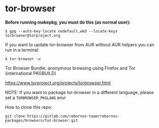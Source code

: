 # tor-browser

**Before running makepkg, you must do this (as normal user):**

```
$ gpg --auto-key-locate nodefault,wkd --locate-keys torbrowser@torproject.org
```

If you want to update tor-browser from AUR without AUR helpers you can run in a terminal:

```
$ tor-browser -u
```

Tor Browser Bundle: anonymous browsing using Firefox and Tor (international PKGBUILD)

https://www.torproject.org/projects/torbrowser.html

NOTE: If you want to package tor-browser in a different language, please
      set a `TORBROWSER_PKGLANG` envi
      
How to clone this repo:
      
```
git clone https://gitlab.com/rebornos-team/rebornos-packages/browsers/tor-browser.git
```
      
      